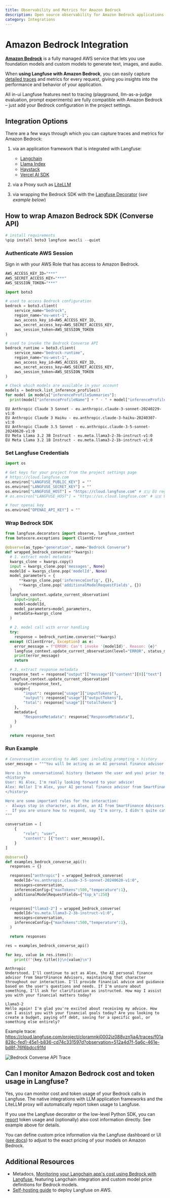 ```yaml
---
title: Observability and Metrics for Amazon Bedrock
description: Open source observability for Amazon Bedrock applications and the Bedrock SDK.
category: Integrations
---
```


# Amazon Bedrock Integration

[**Amazon Bedrock**](https://aws.amazon.com/bedrock/) is a fully managed AWS service that lets you use foundation models and custom models to generate text, images, and audio.

When **using Langfuse with Amazon Bedrock**, you can easily capture [detailed traces](https://langfuse.com/docs/tracing) and metrics for every request, giving you insights into the performance and behavior of your application.

All in-ui Langfuse features next to tracing (playground, llm-as-a-judge evaluation, prompt experiments) are fully compatible with Amazon Bedrock – just add your Bedrock configuration in the project settings.

## Integration Options

There are a few ways through which you can capture traces and metrics for Amazon Bedrock:

1. via an application framework that is integrated with Langfuse:

   - [Langchain](https://langfuse.com/docs/integrations/langchain)
   - [Llama Index](https://langfuse.com/docs/integrations/llama-index)
   - [Haystack](https://langfuse.com/docs/integrations/haystack)
   - [Vercel AI SDK](https://langfuse.com/docs/integrations/vercel-ai-sdk)

2. via a Proxy such as [LiteLLM](https://langfuse.com/docs/integrations/litellm)
3. via wrapping the Bedrock SDK with the [Langfuse Decorator](https://langfuse.com/docs/sdk/python/decorators) (_see example below_)

## How to wrap Amazon Bedrock SDK (Converse API)


```python
# install requirements
%pip install boto3 langfuse awscli --quiet
```

### Authenticate AWS Session

Sign in with your AWS Role that has access to Amazon Bedrock.


```python
AWS_ACCESS_KEY_ID="***"
AWS_SECRET_ACCESS_KEY="***"
AWS_SESSION_TOKEN="***"

import boto3

# used to access Bedrock configuration
bedrock = boto3.client(
    service_name="bedrock",
    region_name="eu-west-1",
    aws_access_key_id=AWS_ACCESS_KEY_ID,
    aws_secret_access_key=AWS_SECRET_ACCESS_KEY,
    aws_session_token=AWS_SESSION_TOKEN
)

# used to invoke the Bedrock Converse API
bedrock_runtime = boto3.client(
    service_name="bedrock-runtime",
    region_name="eu-west-1",
    aws_access_key_id=AWS_ACCESS_KEY_ID,
    aws_secret_access_key=AWS_SECRET_ACCESS_KEY,
    aws_session_token=AWS_SESSION_TOKEN
)
```


```python
# Check which models are available in your account
models = bedrock.list_inference_profiles()
for model in models["inferenceProfileSummaries"]:
  print(model["inferenceProfileName"] + " - " + model["inferenceProfileId"])
```

    EU Anthropic Claude 3 Sonnet - eu.anthropic.claude-3-sonnet-20240229-v1:0
    EU Anthropic Claude 3 Haiku - eu.anthropic.claude-3-haiku-20240307-v1:0
    EU Anthropic Claude 3.5 Sonnet - eu.anthropic.claude-3-5-sonnet-20240620-v1:0
    EU Meta Llama 3.2 3B Instruct - eu.meta.llama3-2-3b-instruct-v1:0
    EU Meta Llama 3.2 1B Instruct - eu.meta.llama3-2-1b-instruct-v1:0


### Set Langfuse Credentials


```python
import os

# Get keys for your project from the project settings page
# https://cloud.langfuse.com
os.environ["LANGFUSE_PUBLIC_KEY"] = ""
os.environ["LANGFUSE_SECRET_KEY"] = ""
os.environ["LANGFUSE_HOST"] = "https://cloud.langfuse.com" # 🇪🇺 EU region
# os.environ["LANGFUSE_HOST"] = "https://us.cloud.langfuse.com" # 🇺🇸 US region

# Your openai key
os.environ["OPENAI_API_KEY"] = ""
```

### Wrap Bedrock SDK


```python
from langfuse.decorators import observe, langfuse_context
from botocore.exceptions import ClientError

@observe(as_type="generation", name="Bedrock Converse")
def wrapped_bedrock_converse(**kwargs):
  # 1. extract model metadata
  kwargs_clone = kwargs.copy()
  input = kwargs_clone.pop('messages', None)
  modelId = kwargs_clone.pop('modelId', None)
  model_parameters = {
      **kwargs_clone.pop('inferenceConfig', {}),
      **kwargs_clone.pop('additionalModelRequestFields', {})
  }
  langfuse_context.update_current_observation(
    input=input,
    model=modelId,
    model_parameters=model_parameters,
    metadata=kwargs_clone
  )

  # 2. model call with error handling
  try:
    response = bedrock_runtime.converse(**kwargs)
  except (ClientError, Exception) as e:
    error_message = f"ERROR: Can't invoke '{modelId}'. Reason: {e}"
    langfuse_context.update_current_observation(level="ERROR", status_message=error_message)
    print(error_message)
    return

  # 3. extract response metadata
  response_text = response["output"]["message"]["content"][0]["text"]
  langfuse_context.update_current_observation(
    output=response_text,
    usage={
        "input": response["usage"]["inputTokens"],
        "output": response["usage"]["outputTokens"],
        "total": response["usage"]["totalTokens"]
    },
    metadata={
        "ResponseMetadata": response["ResponseMetadata"],
    }
  )

  return response_text
```

### Run Example


```python
# Converesation according to AWS spec including prompting + history
user_message = """You will be acting as an AI personal finance advisor named Alex, created by the company SmartFinance Advisors. Your goal is to provide financial advice and guidance to users. You will be replying to users who are on the SmartFinance Advisors site and who will be confused if you don't respond in the character of Alex.

Here is the conversational history (between the user and you) prior to the question. It could be empty if there is no history:
<history>
User: Hi Alex, I'm really looking forward to your advice!
Alex: Hello! I'm Alex, your AI personal finance advisor from SmartFinance Advisors. How can I assist you with your financial goals today?
</history>

Here are some important rules for the interaction:
-  Always stay in character, as Alex, an AI from SmartFinance Advisors.
-  If you are unsure how to respond, say "I'm sorry, I didn't quite catch that. Could you please rephrase your question?"
"""

conversation = [
    {
        "role": "user",
        "content": [{"text": user_message}],
    }
]

@observe()
def examples_bedrock_converse_api():
  responses = {}

  responses["anthropic"] = wrapped_bedrock_converse(
    modelId="eu.anthropic.claude-3-5-sonnet-20240620-v1:0",
    messages=conversation,
    inferenceConfig={"maxTokens":500,"temperature":1},
    additionalModelRequestFields={"top_k":250}
  )

  responses["llama3-2"] = wrapped_bedrock_converse(
    modelId="eu.meta.llama3-2-3b-instruct-v1:0",
    messages=conversation,
    inferenceConfig={"maxTokens":500,"temperature":1},
  )

  return responses

res = examples_bedrock_converse_api()

for key, value in res.items():
    print(f"{key.title()}\n{value}\n")
```

    Anthropic
    Understood. I'll continue to act as Alex, the AI personal finance advisor from SmartFinance Advisors, maintaining that character throughout our interaction. I'll provide financial advice and guidance based on the user's questions and needs. If I'm unsure about something, I'll ask for clarification as instructed. How may I assist you with your financial matters today?
    
    Llama3-2
    Hello again! I'm glad you're excited about receiving my advice. How can I assist you with your financial goals today? Are you looking to create a budget, paying off debt, saving for a specific goal, or something else entirely?
    


Example trace: https://cloud.langfuse.com/project/cloramnkj0002jz088vzn1ja4/traces/f01a828c-fed1-45e1-b836-cd74c331597d?observation=512a4d7f-5a6c-461e-bd8f-76f6bdcc91fd

![Bedrock Converse API Trace](https://langfuse.com/images/cookbook/integration-amazon-bedrock/bedrock-converse-trace.png)

## Can I monitor Amazon Bedrock cost and token usage in Langfuse?

Yes, you can monitor cost and token usage of your Bedrock calls in Langfuse. The native integrations with LLM application frameworks and the LiteLLM proxy will automatically report token usage to Langfuse.

If you use the Langfuse decorator or the low-level Python SDK, you can [report](https://langfuse.com/docs/model-usage-and-cost) token usage and (optionally) also cost information directly. See example above for details.

You can define custom price information via the Langfuse dashboard or UI ([see docs](https://langfuse.com/docs/model-usage-and-cost)) to adjust to the exact pricing of your models on Amazon Bedrock.

## Additional Resources

- Metadocs, [Monitoring your Langchain app's cost using Bedrock with Langfuse](https://www.metadocs.co/2024/07/03/monitor-your-langchain-app-cost-using-bedrock-with-langfuse/), featuring Langchain integration and custom model price definitions for Bedrock models.
- [Self-hosting guide](https://langfuse.com/self-hosting) to deploy Langfuse on AWS.
